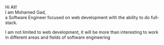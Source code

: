 <div > 
  <p>Hi All! <br> 
    I am Mohamed Gad, <br>
     a Software Engineer focused on web development with the ability to do full-stack.
  </p>
  <p> 
      I am not limited to web development, it will be more than interesting to work in different areas and fields of software engineering
  </p>
</div> 
